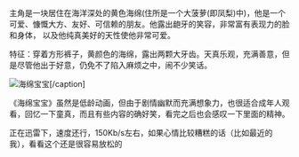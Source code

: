 

主角是一块居住在海洋深处的黄色海绵(住所是一个大菠萝(即凤梨)中)，他是一个可爱、慷慨大方、友好、可信赖的朋友。他露出龅牙的笑容，非常富有表现力的脸和身体，
以及他纯真美好的天性使他非常可爱。

特征：穿着方形裤子，黄颜色的海绵，露出两颗大牙齿。天真乐观，充满善意，但是尽管他出于好意，仍免不了陷入麻烦之中，闹不少笑话。


![海绵宝宝](https://e25ba8-log4d-c.dijingchao.com/images/upload_dropbox/200906/1357182_1.jpg)[/caption]

《海绵宝宝》虽然是低龄动画，但由于剧情幽默而充满想象力，也很适合成年人观看，回忆一下童真，而且有些内容的确好笑，看完之后也会感叹一下里面的精神。

正在迅雷下，速度还行，150Kb/s左右，如果心情比较糟糕的话（比如最近的我），看看这个还是很容易放松的


